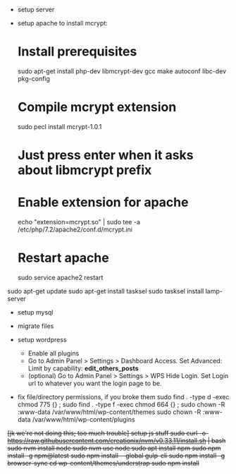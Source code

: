 - setup server
- setup apache
to install mcrypt:
	# Install prerequisites
	sudo apt-get install php-dev libmcrypt-dev gcc make autoconf libc-dev pkg-config

	# Compile mcrypt extension
	sudo pecl install mcrypt-1.0.1
	# Just press enter when it asks about libmcrypt prefix

	# Enable extension for apache
	echo "extension=mcrypt.so" | sudo tee -a /etc/php/7.2/apache2/conf.d/mcrypt.ini

	# Restart apache
	sudo service apache2 restart


sudo apt-get update
sudo apt-get install tasksel
sudo tasksel install lamp-server

- setup mysql
- migrate files
- setup wordpress
	- Enable all plugins
	- Go to Admin Panel > Settings > Dashboard Access. Set Advanced: Limit by capability: **edit_others_posts**
	- (optional) Go to Admin Panel > Settings > WPS Hide Login. Set Login url to whatever you want the login page to be.

- fix file/directory permissions, if you broke them
sudo find . -type d -exec chmod 775 {} \;
sudo find . -type f -exec chmod 664 {} \;
sudo chown -R :www-data /var/www/html/wp-content/themes
sudo chown -R :www-data /var/www/html/wp-content/plugins








~~[jk we're not doing this; too much trouble]
setup js stuff
	sudo curl -o- https://raw.githubusercontent.com/creationix/nvm/v0.33.11/install.sh | bash
	sudo nvm install node
		sudo nvm use node
	sudo apt install npm
	sudo npm install -g npm@latest
	sudo npm install --global gulp-cli
	sudo npm install -g browser-sync
	cd wp-content/themes/understrap
	sudo npm install~~